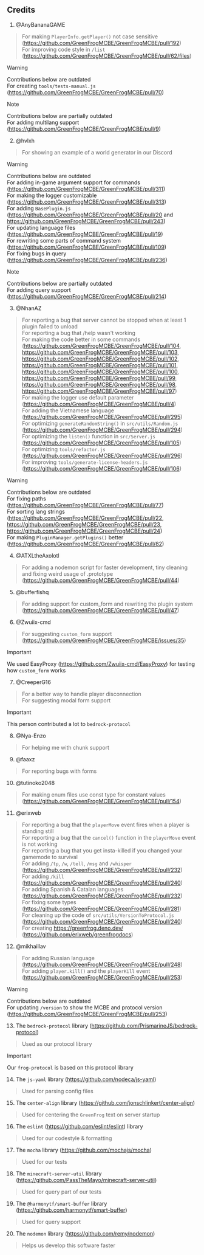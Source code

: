 ## Credits

1. @AnyBananaGAME

> For making `PlayerInfo.getPlayer()` not case sensitive (https://github.com/GreenFrogMCBE/GreenFrogMCBE/pull/192) <br>
> For improving code style in `/list` (https://github.com/GreenFrogMCBE/GreenFrogMCBE/pull/62/files) <br>

> [!WARNING]
> Contributions below are outdated <br>
> For creating `tools/tests-manual.js` (https://github.com/GreenFrogMCBE/GreenFrogMCBE/pull/70)

> [!NOTE]
> Contributions below are partially outdated <br>
> For adding multilang support (https://github.com/GreenFrogMCBE/GreenFrogMCBE/pull/9) <br> 

2. @hvlxh

> For showing an example of a world generator in our Discord <br>

> [!WARNING]
> Contributions below are outdated <br>
> For adding in-game argument support for commands (https://github.com/GreenFrogMCBE/GreenFrogMCBE/pull/311) <br>
> For making the logger customizable (https://github.com/GreenFrogMCBE/GreenFrogMCBE/pull/313) <br>
> For adding `BasePlugin.js` (https://github.com/GreenFrogMCBE/GreenFrogMCBE/pull/20 and https://github.com/GreenFrogMCBE/GreenFrogMCBE/pull/243) <br>
> For updating language files (https://github.com/GreenFrogMCBE/GreenFrogMCBE/pull/19) <br>
> For rewriting some parts of command system (https://github.com/GreenFrogMCBE/GreenFrogMCBE/pull/109) <br>
> For fixing bugs in query (https://github.com/GreenFrogMCBE/GreenFrogMCBE/pull/236)

> [!NOTE]
> Contributions below are partially outdated <br>
> For adding query support (https://github.com/GreenFrogMCBE/GreenFrogMCBE/pull/214)

3. @NhanAZ

> For reporting a bug that server cannot be stopped when at least 1 plugin failed to unload <br> 
> For reporting a bug that /help wasn't working <br> 
> For making the code better in some commands (https://github.com/GreenFrogMCBE/GreenFrogMCBE/pull/104, https://github.com/GreenFrogMCBE/GreenFrogMCBE/pull/103, https://github.com/GreenFrogMCBE/GreenFrogMCBE/pull/102, https://github.com/GreenFrogMCBE/GreenFrogMCBE/pull/101, https://github.com/GreenFrogMCBE/GreenFrogMCBE/pull/100, https://github.com/GreenFrogMCBE/GreenFrogMCBE/pull/99, https://github.com/GreenFrogMCBE/GreenFrogMCBE/pull/98, https://github.com/GreenFrogMCBE/GreenFrogMCBE/pull/97) <br> 
> For making the logger use default parameter (https://github.com/GreenFrogMCBE/GreenFrogMCBE/pull/4) <br> 
> For adding the Vietnamese language (https://github.com/GreenFrogMCBE/GreenFrogMCBE/pull/295) <br>
> For optimizing `generateRandomString()` in `src/utils/Random.js` (https://github.com/GreenFrogMCBE/GreenFrogMCBE/pull/294) <br>
> For optimizing the `listen()` function in `src/Server.js` (https://github.com/GreenFrogMCBE/GreenFrogMCBE/pull/105) <br>
> For optimizing `tools/refactor.js` (https://github.com/GreenFrogMCBE/GreenFrogMCBE/pull/296) <br> 
> For improving `tools/generate-license-headers.js` (https://github.com/GreenFrogMCBE/GreenFrogMCBE/pull/106) <br>

> [!WARNING]
> Contributions below are outdated <br> 
> For fixing paths (https://github.com/GreenFrogMCBE/GreenFrogMCBE/pull/77) <br> 
> For sorting lang strings (https://github.com/GreenFrogMCBE/GreenFrogMCBE/pull/22, https://github.com/GreenFrogMCBE/GreenFrogMCBE/pull/23, https://github.com/GreenFrogMCBE/GreenFrogMCBE/pull/24) <br>
> For making `PluginManager.getPlugins()` better (https://github.com/GreenFrogMCBE/GreenFrogMCBE/pull/82)

4. @ATXLtheAxolotl

> For adding a nodemon script for faster development, tiny cleaning and fixing weird usage of .prototype (https://github.com/GreenFrogMCBE/GreenFrogMCBE/pull/44) 

5. @bufferfishq

> For adding support for custom_form and rewriting the plugin system (https://github.com/GreenFrogMCBE/GreenFrogMCBE/pull/47)

6. @Zwuiix-cmd

> For suggesting `custom_form` support (https://github.com/GreenFrogMCBE/GreenFrogMCBE/issues/35)

> [!IMPORTANT] 
> We used EasyProxy (https://github.com/Zwuiix-cmd/EasyProxy) for testing how `custom_form` works

7. @CreeperG16

> For a better way to handle player disconnection <br> 
> For suggesting modal form support

> [!IMPORTANT] 
> This person contributed a lot to `bedrock-protocol`

8. @Nya-Enzo

> For helping me with chunk support

9. @faaxz

> For reporting bugs with forms

10. @tutinoko2048

> For making enum files use const type for constant values (https://github.com/GreenFrogMCBE/GreenFrogMCBE/pull/154)

11. @erixweb

> For reporting a bug that the `playerMove` event fires when a player is standing still <br> 
> For reporting a bug that the `cancel()` function in the `playerMove` event is not working <br>
> For reporting a bug that you get insta-killed if you changed your gamemode to survival <br>
> For adding `/tp`, `/w`, `/tell`, `/msg` and `/whisper` (https://github.com/GreenFrogMCBE/GreenFrogMCBE/pull/232) <br> 
> For adding `/kill` (https://github.com/GreenFrogMCBE/GreenFrogMCBE/pull/240) <br> 
> For adding Spanish & Catalan languages (https://github.com/GreenFrogMCBE/GreenFrogMCBE/pull/232) <br> 
> For fixing some types (https://github.com/GreenFrogMCBE/GreenFrogMCBE/pull/281) <br>
> For cleaning up the code of `src/utils/VersionToProtocol.js` (https://github.com/GreenFrogMCBE/GreenFrogMCBE/pull/240) <br> 
> For creating https://greenfrog.deno.dev/ (https://github.com/erixweb/greenfrogdocs)

12. @mikhaillav

> For adding Russian language (https://github.com/GreenFrogMCBE/GreenFrogMCBE/pull/248) <br>
> For adding `player.kill()` and the `playerKill` event (https://github.com/GreenFrogMCBE/GreenFrogMCBE/pull/253)

> [!WARNING]
> Contributions below are outdated <br>
> For updating `/version` to show the MCBE and protocol version (https://github.com/GreenFrogMCBE/GreenFrogMCBE/pull/253)

13. The `bedrock-protocol` library (https://github.com/PrismarineJS/bedrock-protocol)

> Used as our protocol library

> [!IMPORTANT]
> Our `frog-protocol` is based on this protocol library

14. The `js-yaml` library (https://github.com/nodeca/js-yaml)

> Used for parsing config files

15. The `center-align` library (https://github.com/jonschlinkert/center-align)

> Used for centering the `GreenFrog` text on server startup

16. The `eslint` (https://github.com/eslint/eslint) library

> Used for our codestyle & formatting

17. The `mocha` library (https://github.com/mochajs/mocha)

> Used for our tests

18. The `minecraft-server-util` library (https://github.com/PassTheMayo/minecraft-server-util)

> Used for query part of our tests

19. The `@harmonytf/smart-buffer` library (https://github.com/harmonytf/smart-buffer)

> Used for query support

20. The `nodemon` library (https://github.com/remy/nodemon)

> Helps us develop this software faster
